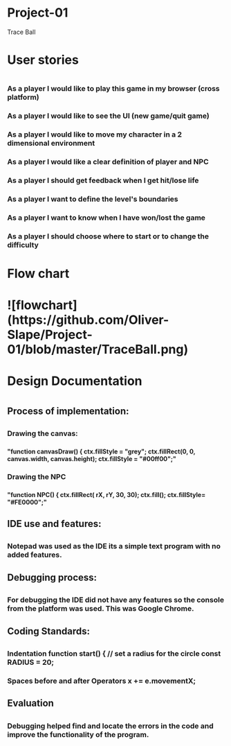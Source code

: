 # Project-01
Trace Ball

<h1> User stories <h1>
<h3> As a player I would like to play this game in my browser (cross platform) <h3>
<h3> As a player I would like to see the UI (new game/quit game) <h3>
<h3> As a player I would like to move my character in a 2 dimensional environment <h3>
<h3> As a player I would like a clear definition of player and NPC <h3>
<h3> As a player I should get feedback when I get hit/lose life <h3>
<h3> As a player I want to define the level's boundaries <h3>
<h3> As a player I want to know when I have won/lost the game <h3> 
<h3> As a player I should choose where to start or to change the difficulty <h3>


<h1> Flow chart <h1>
![flowchart](https://github.com/Oliver-Slape/Project-01/blob/master/TraceBall.png)


<h1> Design Documentation <h1>
<h2> Process of implementation:<h2>

<h3> Drawing the canvas:<h3> <h4> "function canvasDraw() {
  			ctx.fillStyle = "grey";
  			ctx.fillRect(0, 0, canvas.width, canvas.height);
  			ctx.fillStyle = "#00ff00";"
<h4> 

<h3> Drawing the NPC <h3> <h4> "function NPC() {
					ctx.fillRect( rX, rY, 30, 30);
					ctx.fill();
					ctx.fillStyle= "#FE0000";"
<h4>

<h2> IDE use and features: <h2>

<h3> Notepad was used as the IDE its a simple text program with no added features. <h3>

<h2> Debugging process: <h2> 

<h3> For debugging the IDE did not have any features so the console from the platform was used. This was Google Chrome. <h3>

<h2> Coding Standards: <h2>

<h3> Indentation 
function start() {
			// set a radius for the circle
			const RADIUS = 20;
<h3> 

<h3> Spaces before and after Operators 
x += e.movementX;

<h3>

<h2> Evaluation <h2>

<h3> Debugging helped find and locate the errors in the code and improve the functionality of the program. <h3>
